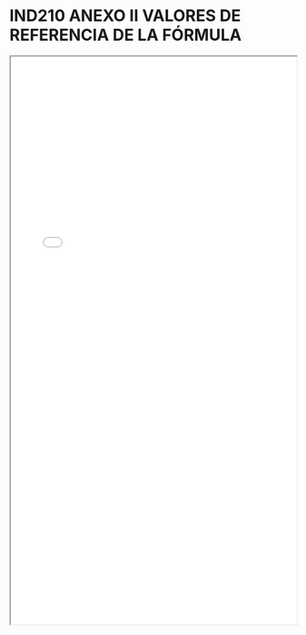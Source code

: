 
# IND210 ANEXO II VALORES DE REFERENCIA DE LA FÓRMULA

<iframe src="../IND210 ANEXO II VALORES DE REFERENCIA DE LA FÓRMULA.pdf" width="100%" height="1000px"></iframe>

